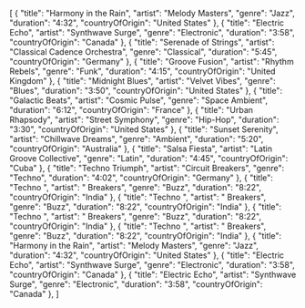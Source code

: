 [
  {
    "title": "Harmony in the Rain",
    "artist": "Melody Masters",
    "genre": "Jazz",
    "duration": "4:32",
    "countryOfOrigin": "United States"
  },
  {
    "title": "Electric Echo",
    "artist": "Synthwave Surge",
    "genre": "Electronic",
    "duration": "3:58",
    "countryOfOrigin": "Canada"
  },
  {
    "title": "Serenade of Strings",
    "artist": "Classical Cadence Orchestra",
    "genre": "Classical",
    "duration": "5:45",
    "countryOfOrigin": "Germany"
  },
  {
    "title": "Groove Fusion",
    "artist": "Rhythm Rebels",
    "genre": "Funk",
    "duration": "4:15",
    "countryOfOrigin": "United Kingdom"
  },
  {
    "title": "Midnight Blues",
    "artist": "Velvet Vibes",
    "genre": "Blues",
    "duration": "3:50",
    "countryOfOrigin": "United States"
  },
  {
    "title": "Galactic Beats",
    "artist": "Cosmic Pulse",
    "genre": "Space Ambient",
    "duration": "6:12",
    "countryOfOrigin": "France"
  },
  {
    "title": "Urban Rhapsody",
    "artist": "Street Symphony",
    "genre": "Hip-Hop",
    "duration": "3:30",
    "countryOfOrigin": "United States"
  },
  {
    "title": "Sunset Serenity",
    "artist": "Chillwave Dreams",
    "genre": "Ambient",
    "duration": "5:20",
    "countryOfOrigin": "Australia"
  },
  {
    "title": "Salsa Fiesta",
    "artist": "Latin Groove Collective",
    "genre": "Latin",
    "duration": "4:45",
    "countryOfOrigin": "Cuba"
  },
  {
    "title": "Techno Triumph",
    "artist": "Circuit Breakers",
    "genre": "Techno",
    "duration": "4:02",
    "countryOfOrigin": "Germany"
  },
  {
    "title": "Techno ",
    "artist": " Breakers",
    "genre": "Buzz",
    "duration": "8:22",
    "countryOfOrigin": "India"
  },
  {
    "title": "Techno ",
    "artist": " Breakers",
    "genre": "Buzz",
    "duration": "8:22",
    "countryOfOrigin": "India"
  },
  {
    "title": "Techno ",
    "artist": " Breakers",
    "genre": "Buzz",
    "duration": "8:22",
    "countryOfOrigin": "India"
  },
  {
    "title": "Techno ",
    "artist": " Breakers",
    "genre": "Buzz",
    "duration": "8:22",
    "countryOfOrigin": "India"
  },
  {
    "title": "Harmony in the Rain",
    "artist": "Melody Masters",
    "genre": "Jazz",
    "duration": "4:32",
    "countryOfOrigin": "United States"
  },
  {
    "title": "Electric Echo",
    "artist": "Synthwave Surge",
    "genre": "Electronic",
    "duration": "3:58",
    "countryOfOrigin": "Canada"
  },
 {
    "title": "Electric Echo",
    "artist": "Synthwave Surge",
    "genre": "Electronic",
    "duration": "3:58",
    "countryOfOrigin": "Canada"
  },
]